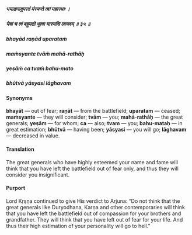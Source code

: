 ##### भयाद्रणादुपरतं मंस्यन्ते त्वां महारथाः ।
##### येषां च त्वं बहुमतो भूत्वा यास्यसि लाघवम् ॥ ३५ ॥

##### bhayād raṇād uparataṁ
##### maṁsyante tvāṁ mahā-rathāḥ
##### yeṣāṁ ca tvaṁ bahu-mato
##### bhūtvā yāsyasi lāghavam

#### Synonyms

**bhayāt** — out of fear; **raṇāt** — from the battlefield; **uparatam** — ceased; **maṁsyante** — they will consider; **tvām** — you; **mahā**-**rathāḥ** — the great generals; **yeṣām** — for whom; **ca** — also; **tvam** — you; **bahu**-**mataḥ** — in great estimation; **bhūtvā** — having been; **yāsyasi** — you will go; **lāghavam** — decreased in value.

#### Translation

The great generals who have highly esteemed your name and fame will think that you have left the battlefield out of fear only, and thus they will consider you insignificant.

#### Purport

Lord Kṛṣṇa continued to give His verdict to Arjuna: “Do not think that the great generals like Duryodhana, Karṇa and other contemporaries will think that you have left the battlefield out of compassion for your brothers and grandfather. They will think that you have left out of fear for your life. And thus their high estimation of your personality will go to hell.”